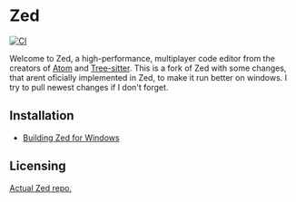 # Zed

[![CI](https://github.com/zed-industries/zed/actions/workflows/ci.yml/badge.svg)](https://github.com/zed-industries/zed/actions/workflows/ci.yml)

Welcome to Zed, a high-performance, multiplayer code editor from the creators of [Atom](https://github.com/atom/atom) and [Tree-sitter](https://github.com/tree-sitter/tree-sitter). This is a fork of Zed with some changes, that arent oficially implemented in Zed, to make it run better on windows. I try to pull newest changes if I don't forget.

## Installation

- [Building Zed for Windows](./docs/src/development/windows.md)

## Licensing
[Actual Zed repo.](https://github.com/zed-industries/zed)
